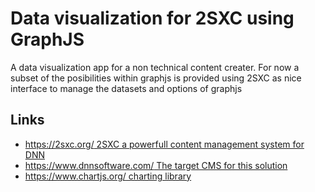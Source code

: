 # Data visualization for 2SXC using GraphJS

A data visualization app for a non technical content creater. For now a subset of the posibilities within graphjs is provided using 2SXC as nice interface to manage the datasets and options of graphjs


## Links
* [https://2sxc.org/ 2SXC a powerfull content management system for DNN](https://2sxc.org/)
* [https://www.dnnsoftware.com/ The target CMS for this solution](https://www.dnnsoftware.com/) 
* [https://www.chartjs.org/ charting library](https://www.chartjs.org/)